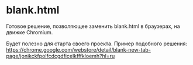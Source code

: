 # blank.html
Готовое решение, позволяющее заменить blank.html в браузерах, на движке Chromium.

Будет полезно для старта своего проекта.
Пример подобного решения: https://chrome.google.com/webstore/detail/blank-new-tab-page/jonikckfpolfcdcgdficelkfffkloemh?hl=ru
